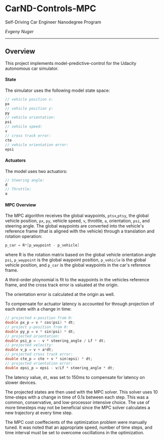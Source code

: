 # CarND-Controls-MPC
Self-Driving Car Engineer Nanodegree Program


*Evgeny Nuger*

---

## Overview

This project implements model-predictive-control for the Udacity autonomous car simulator.

#### State
The simulator uses the following model state space:
```cpp
// vehicle position x:
px
// vehicle position y:
py
// vehicle orientation:
psi
// vehicle speed:
v
// cross track error:
cte
// vehicle orientation error:
epsi
```
#### Actuators
The model uses two actuators:
```cpp
// Steering angle:
d
// Throttle:
a
```

#### MPC Overview
The MPC algorithm receives the global waypoints, `ptsx`,`ptsy`, the global vehicle position, `px`, `py`, vehicle speed, `v`, throttle, `a`, orientation, `psi`, and steering angle. 
The global waypoints are converted into the vehicle's reference frame (that is aligned with the vehicle) through a translation and rotation operation:
```cpp
p_car = R*[p_waypoint - p_vehicle]
```
where R is the rotation matrix based on the global vehicle orientation angle `psi`, `p_waypoint` is the global waypoint position, `p_vehicle` is the global vehicle position, and `p_car` is the global waypoints in the car's reference frame.

A third-order ploynomial is fit to the waypoints in the vehicles reference frame, and the cross track error is valuated at the origin.

The orientation error is calculated at the origin as well.

To compensate for actuator latency is accounted for through projection of each state with a change in time:
```cpp
// projected x-position from 0:
double px_p = v * cos(psi) * dt;
// project y-position from 0:
double py_p = v * sin(psi) * dt;
// projected orientation:
double psi_p = - v * steering_angle / Lf * dt;
// projected velocity:
double v_p = v + a*dt;
// projected cross track error:
double cte_p = cte + v * sin(epsi) * dt;
// projected orientation error:
double epsi_p = epsi - v/Lf * steering_angle * dt;

``` 

The latency value, `dt`, was set to 150ms to compensate for latency on slower devices.

The projected states are then used with the MPC solver. This solver uses 10 time-steps with a change in time of 0.1s between each step. This was a common, conservative, and low-processor intensive choice.
The use of more timesteps may not be beneficial since the MPC solver calculates a new trajectory at every time step.

The MPC cost coeffecients of the optimization problem were manually tuned. It was noted that an appropriate speed, number of time steps, and time interval must be set to overcome oscillations in the optimization.
